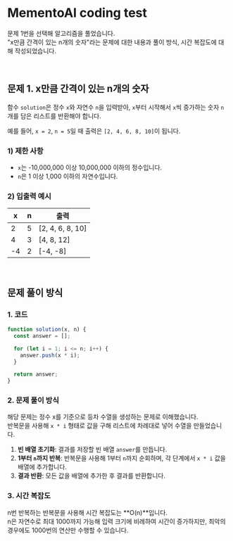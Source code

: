 # MementoAI coding test

문제 1번을 선택해 알고리즘을 풀었습니다.
<br />
"x만큼 간격이 있는 n개의 숫자"라는 문제에 대한 내용과 풀이 방식,
시간 복잡도에 대해 작성되었습니다.

<br />

## 문제 1. x만큼 간격이 있는 n개의 숫자

함수 `solution`은 정수 `x`와 자연수 `n`을 입력받아, `x`부터 시작해서 `x`씩 증가하는 숫자 `n`개를 담은 리스트를 반환해야 합니다.

예를 들어, `x = 2`, `n = 5`일 때 출력은 `[2, 4, 6, 8, 10]`이 됩니다.

### 1) 제한 사항

- `x`는 -10,000,000 이상 10,000,000 이하의 정수입니다.
- `n`은 1 이상 1,000 이하의 자연수입니다.

### 2) 입출력 예시

| x   | n   | 출력             |
| --- | --- | ---------------- |
| 2   | 5   | [2, 4, 6, 8, 10] |
| 4   | 3   | [4, 8, 12]       |
| -4  | 2   | [-4, -8]         |

<br />

## 문제 풀이 방식

### 1. 코드

```javascript
function solution(x, n) {
  const answer = [];

  for (let i = 1; i <= n; i++) {
    answer.push(x * i);
  }

  return answer;
}
```

### 2. 문제 풀이 방식

해당 문제는 정수 x를 기준으로 등차 수열을 생성하는 문제로 이해했습니다.
<br />
반복문을 사용해 `x * i` 형태로 값을 구해 리스트에 차례대로 넣어 수열을 만들었습니다.

1. **빈 배열 초기화**: 결과를 저장할 빈 배열 `answer`를 만듭니다.
2. **1부터 `n`까지 반복**: 반복문을 사용해 1부터 `n`까지 순회하며, 각 단계에서 `x * i` 값을 배열에 추가합니다.
3. **결과 반환**: 모든 값을 배열에 추가한 후 결과를 반환합니다.

### 3. 시간 복잡도

n번 반복하는 반복문을 사용해 시간 복잡도는 **O(n)**입니다.
<br />
n은 자연수로 최대 1000까지 가능해 입력 크기에 비례하여 시간이 증가하지만,
최악의 경우에도 1000번의 연산만 수행할 수 있습니다.

